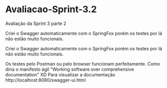 # Avaliacao-Sprint-3.2
Avaliação da Sprint 3 parte 2
<p>Criei o Swagger automaticamente com o SpringFox porém os testes por lá não estão muito funcionais.
</p>
<p>Criei o Swagger automaticamente com o SpringFox porém os testes por lá não estão muito funcionais.</p>
Os testes pelo Postman ou pelo browser funcionam perfeitamente.
Como diria o manifesto ágil "Working software over comprehensive documentation" XD
Para visualizar a documentação http://localhost:8080/swagger-ui.html
